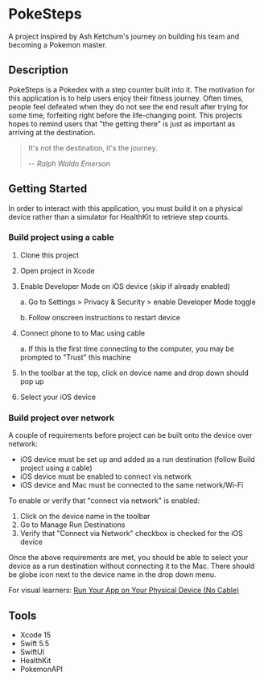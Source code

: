 # PokeSteps

A project inspired by Ash Ketchum's journey on building his team and becoming a Pokemon master. 

## Description

PokeSteps is a Pokedex with a step counter built into it. The motivation for this application is to help users enjoy their fitness journey. Often times, people feel defeated when they do not see the end result after trying for some time, forfeiting right before the life-changing point. This projects hopes to remind users that "the getting there" is just as important as arriving at the destination.

> It's not the destination, it's the journey.
> 
> -- <cite>Ralph Waldo Emerson</cite>

<!-- Take screenshots of key views-->

<!-- Record a demo video on when goal is achieved and Pokemon is unlocked -->

## Getting Started

In order to interact with this application, you must build it on a physical device rather than a simulator for HealthKit to retrieve step counts.

### Build project using a cable

1. Clone this project
2. Open project in Xcode
3. Enable Developer Mode on iOS device (skip if already enabled)

    a. Go to Settings > Privacy & Security > enable Developer Mode toggle

    b. Follow onscreen instructions to restart device

4. Connect phone to to Mac using cable
    
    a. If this is the first time connecting to the computer, you may be prompted to "Trust" this machine
    
5. In the toolbar at the top, click on device name and drop down should pop up
6. Select your iOS device

### Build project over network

A couple of requirements before project can be built onto the device over network:

* iOS device must be set up and added as a run destination (follow Build project using a cable)
* iOS device must be enabled to connect vis network
* iOS device and Mac must be connected to the same network/Wi-Fi

To enable or verify that "connect via network" is enabled:

1. Click on the device name in the toolbar
2. Go to Manage Run Destinations
3. Verify that "Connect via Network" checkbox is checked for the iOS device

Once the above requirements are met, you should be able to select your device as a run destination without connecting it to the Mac. There should be globe icon next to the device name in the drop down menu.

For visual learners: [Run Your App on Your Physical Device (No Cable)](https://www.youtube.com/watch?v=ld-BWEyAyL0)

## Tools

* Xcode 15
* Swift 5.5
* SwiftUI
* HealthKit
* PokemonAPI